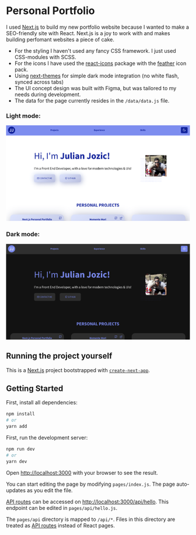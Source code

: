 # Personal Portfolio

I used [Next.js](https://nextjs.org/) to build my new portfolio website because I wanted to make a SEO-friendly site with React. Next.js is a joy to work with and makes building perfomant websites a piece of cake.

- For the styling I haven't used any fancy CSS framework. I just used CSS-modules with SCSS.
- For the icons I have used the [react-icons](https://react-icons.github.io/react-icons/) package with the [feather](https://feathericons.com/) icon pack.
- Using [next-themes](https://github.com/pacocoursey/next-themes) for simple dark mode integration (no white flash, synced across tabs)
- The UI concept design was built with Figma, but was tailored to my needs during development.
- The data for the page currently resides in the `/data/data.js` file.

### Light mode:
![Screenshot of light mode version](/assets/light-mode.png)
### Dark mode:
![Screenshot of dark mode version](/assets/dark-mode.png)

## Running the project yourself

This is a [Next.js](https://nextjs.org/) project bootstrapped with [`create-next-app`](https://github.com/vercel/next.js/tree/canary/packages/create-next-app).




## Getting Started

First, install all dependencies:

```bash
npm install
# or
yarn add
```

First, run the development server:

```bash
npm run dev
# or
yarn dev
```

Open [http://localhost:3000](http://localhost:3000) with your browser to see the result.

You can start editing the page by modifying `pages/index.js`. The page auto-updates as you edit the file.

[API routes](https://nextjs.org/docs/api-routes/introduction) can be accessed on [http://localhost:3000/api/hello](http://localhost:3000/api/hello). This endpoint can be edited in `pages/api/hello.js`.

The `pages/api` directory is mapped to `/api/*`. Files in this directory are treated as [API routes](https://nextjs.org/docs/api-routes/introduction) instead of React pages.


